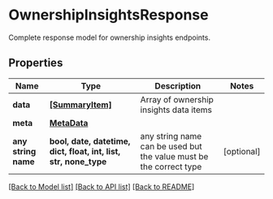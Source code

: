 # OwnershipInsightsResponse

Complete response model for ownership insights endpoints.

## Properties
Name | Type | Description | Notes
------------ | ------------- | ------------- | -------------
**data** | [**[SummaryItem]**](SummaryItem.md) | Array of ownership insights data items | 
**meta** | [**MetaData**](MetaData.md) |  | 
**any string name** | **bool, date, datetime, dict, float, int, list, str, none_type** | any string name can be used but the value must be the correct type | [optional]

[[Back to Model list]](../README.md#documentation-for-models) [[Back to API list]](../README.md#documentation-for-api-endpoints) [[Back to README]](../README.md)


